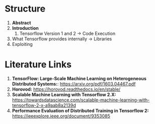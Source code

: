 # Structure
1. **Abstract**
1. **Introduction**
    1. Tensorflow Version 1 and 2 -> Code Execution
2. What Tensorflow provides internally -> Libraries
3. Exploiting


# Literature Links
1. **TensorFlow: Large-Scale Machine Learning on Heterogeneous Distributed Systems:**: https://arxiv.org/pdf/1603.04467.pdf
2. **Horovod:** https://horovod.readthedocs.io/en/stable/
3. **Scalable Machine Learning with Tensorflow 2.X:** https://towardsdatascience.com/scalable-machine-learning-with-tensorflow-2-x-a9aab8a2139d
4. **Performance Evaluation of Distributed Training in Tensorflow 2:** https://ieeexplore.ieee.org/document/9353085
